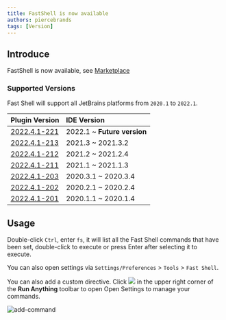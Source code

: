 ```yaml
---
title: FastShell is now available
authors: piercebrands
tags: [Version]
---
```


## Introduce

FastShell is now available, see [Marketplace](https://plugins.jetbrains.com/plugin/18971-fastshell)

### Supported Versions

Fast Shell will support all JetBrains platforms from `2020.1` to `2022.1`.

| Plugin Version                                                                              | IDE Version                   |
|:--------------------------------------------------------------------------------------------|:------------------------------|
| [2022.4.1-221](https://plugins.jetbrains.com/plugin/18971-fastshell/versions/stable/168720) | 2022.1   ~ **Future version** |
| [2022.4.1-213](https://plugins.jetbrains.com/plugin/18971-fastshell/versions/stable/168719) | 2021.3   ~ 2021.3.2           |
| [2022.4.1-212](https://plugins.jetbrains.com/plugin/18971-fastshell/versions/stable/168718) | 2021.2   ~ 2021.2.4           |
| [2022.4.1-211](https://plugins.jetbrains.com/plugin/18971-fastshell/versions/stable/168717) | 2021.1   ~ 2021.1.3           |
| [2022.4.1-203](https://plugins.jetbrains.com/plugin/18971-fastshell/versions/stable/168716) | 2020.3.1 ~ 2020.3.4           |
| [2022.4.1-202](https://plugins.jetbrains.com/plugin/18971-fastshell/versions/stable/168715) | 2020.2.1 ~ 2020.2.4           |
| [2022.4.1-201](https://plugins.jetbrains.com/plugin/18971-fastshell/versions/stable/168714) | 2020.1.1 ~ 2020.1.4           |



## Usage

Double-click `Ctrl`, enter `fs`, it will list all the Fast Shell commands that have been set, double-click to execute or press Enter after selecting it to execute.

You can also open settings via `Settings/Preferences` > `Tools` > `Fast Shell`.

You can also add a custom directive. Click ![](https://intellij-icons.jetbrains.design/icons/AllIcons/general/settings.svg) in the upper right corner of the **Run Anything** toolbar to open Open Settings to manage your commands.

![add-command](https://user-images.githubusercontent.com/28687074/160279806-2120b040-72f3-4319-8c5c-055cb05fb305.gif)
